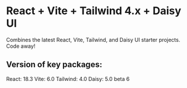# React + Vite + Tailwind 4.x + Daisy UI

Combines the latest React, Vite, Tailwind, and Daisy UI starter projects. Code away!

## Version of key packages:
React: 18.3
Vite: 6.0
Tailwind: 4.0
Daisy: 5.0 beta 6
